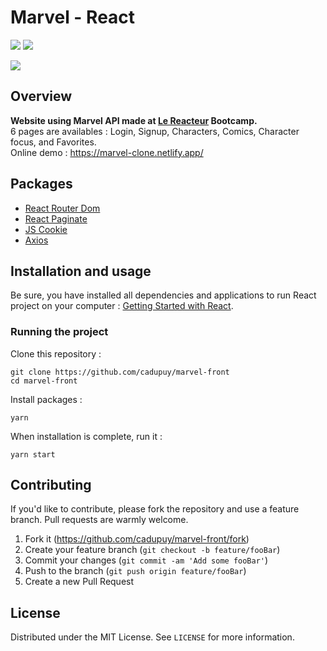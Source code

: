 # Marvel - React

![](https://img.shields.io/github/last-commit/cadupuy/marvel-front.svg?style=for-the-badge)
![](https://img.shields.io/github/license/cadupuy/marvel-front.svg?style=for-the-badge)

[![](https://image.noelshack.com/fichiers/2020/47/4/1605826553-marvel.png)](https://marvel-clone.netlify.app/)

## Overview

**Website using Marvel API made at [Le Reacteur](https://www.lereacteur.io/) Bootcamp.**  
6 pages are availables : Login, Signup, Characters, Comics, Character focus, and Favorites.<br />
Online demo : https://marvel-clone.netlify.app/

## Packages

- [React Router Dom](https://reacttraining.com/react-router/web/guides/quick-start)
- [React Paginate](https://github.com/AdeleD/react-paginate)
- [JS Cookie](https://github.com/js-cookie/js-cookie)
- [Axios](https://github.com/axios/axios)

## Installation and usage

Be sure, you have installed all dependencies and applications to run React project on your computer : [Getting Started with React](https://reactjs.org/docs/getting-started.html).

### Running the project

Clone this repository :

```
git clone https://github.com/cadupuy/marvel-front
cd marvel-front
```

Install packages :

```
yarn
```

When installation is complete, run it :

```
yarn start
```

## Contributing

If you'd like to contribute, please fork the repository and use a feature branch. Pull requests are warmly welcome.

1. Fork it (<https://github.com/cadupuy/marvel-front/fork>)
2. Create your feature branch (`git checkout -b feature/fooBar`)
3. Commit your changes (`git commit -am 'Add some fooBar'`)
4. Push to the branch (`git push origin feature/fooBar`)
5. Create a new Pull Request

## License

Distributed under the MIT License. See `LICENSE` for more information.
